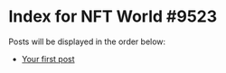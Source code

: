 # Index for NFT World #9523
Posts will be displayed in the order below:

- [Your first post](./001-first.md)

